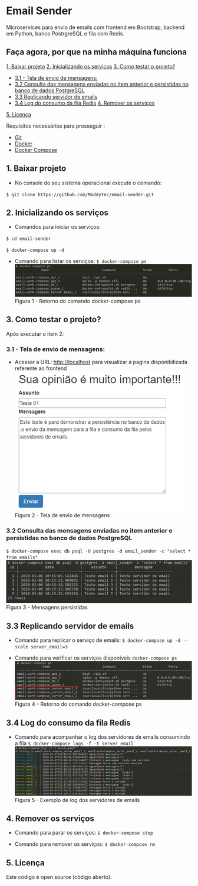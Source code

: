 # Email Sender

Microservices para envio de emails com frontend em Bootstrap, backend em Python, banco PostrgreSQL e fila com Redis.

## Faça agora, por que na minha máquina funciona
[1. Baixar projeto](#1-baixar-projeto)
[2. Inicializando os serviços](#2-inicializando-os-serviços)
[3. Como testar o projeto?](#3-como-testar-o-projeto)
- [3.1 - Tela de envio de mensagens:](#31---tela-de-envio-de-mensagens)
- [3.2 Consulta das mensagens enviadas no item anterior e persistidas no banco de dados PostgreSQL](#32-consulta-das-mensagens-enviadas-no-item-anterior-e-persistidas-no-banco-de-dados-postgresql)
- [3.3 Replicando servidor de emails](#33-replicando-servidor-de-emails)
- [3.4 Log do consumo da fila Redis](#34-log-do-consumo-da-fila-redis)
[ 4. Remover os serviços](#4-remover-os-servi%C3%A7os)

[5. Licença](#5-licença)


Requisitos necessários para prosseguir :
*  [Git](https://git-scm.com/downloads)
*  [Docker](https://docs.docker.com/get-docker/)
*  [Docker Compose](https://docs.docker.com/compose/install/)

## 1. Baixar projeto
- No console do seu sistema operacional execute o comando: 

`$ git clone https://github.com/Maddytec/email-sender.git`
 

## 2. Inicializando os serviços

 - Comandos para iniciar os serviços:

`$ cd email-sender`

`$ docker-compose up -d`

- Comando para listar os serviços:
`$ docker-compose ps`
![Figura 1 - Retorno do comando docker-compose ps](image/ps.png)
Figura 1 - Retorno do comando docker-compose ps

## 3. Como testar o projeto?

Após executar o item 2:
  
### 3.1 - Tela de envio de mensagens:

 - Acessar a URL: [http://localhost](http://localhost) para visualizar a pagina disponibilizada referente ao frontend
![Figura 2 - Tela de envio de mensagem](image/mensagem.png)
 Figura 2 - Tela de envio de  mensagens
  
### 3.2 Consulta das mensagens enviadas no item anterior e persistidas no banco de dados PostgreSQL

`$ docker-compose exec db psql -U postgres -d email_sender -c "select * from emails"`
![Mensagens persistidas](image/select.png)
  Figura 3 - Mensagens persistidas

## 3.3 Replicando servidor de emails
- Comando para replicar o serviço de emails:
`$ docker-compose up -d --scale server_email=3`

- Comando para verificar os serviços disponíveis
`docker-compose ps`    
![Figura 4 - Retorno do comando docker-compose ps](image/emails.png)
Figura 4 - Retorno do comando docker-compose ps

## 3.4 Log do consumo da fila Redis
- Comando para acompanhar o log dos servidores de emails consumindo a fila
`$ docker-compose logs -f -t server_email` 
  ![Figura 5 - Retorno do comando](image/log.png)
Figura 5 - Exemplo de log dos servidores de emails
 
## 4. Remover os serviços
- Comando para parar os serviços:
`$ docker-compose stop`

- Comando para remover os serviços:
`$ docker-compose rm`

## 5. Licença

Este código é open source (código aberto).
